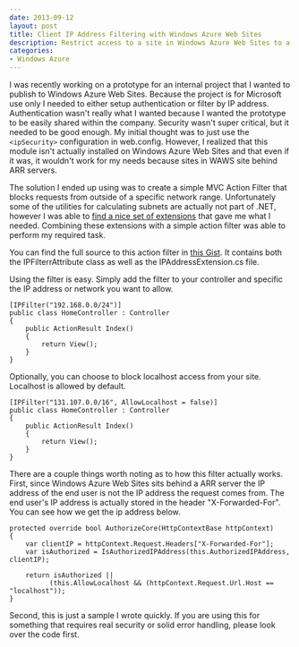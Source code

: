 ```yaml
---
date: 2013-09-12
layout: post
title: Client IP Address Filtering with Windows Azure Web Sites
description: Restrict access to a site in Windows Azure Web Sites to a specific IP address or network.
categories:
- Windows Azure
---
```


I was recently working on a prototype for an internal project that I wanted to publish to Windows Azure Web Sites. Because the project is for Microsoft use only I needed to either setup authentication or filter by IP address. Authentication wasn't really what I wanted because I wanted the prototype to be easily shared within the company. Security wasn't super critical, but it needed to be good enough. My initial thought was to just use the ```<ipSecurity>``` configuration in web.config. However, I realized that this module isn't actually installed on Windows Azure Web Sites and that even if it was, it wouldn't work for my needs because sites in WAWS site behind ARR servers.

The solution I ended up using was to create a simple MVC Action Filter that blocks requests from outside of a specific network range. Unfortunately some of the utilities for calculating subnets are actually not part of .NET, however I was able to [find a nice set of extensions](http://blogs.msdn.com/b/knom/archive/2008/12/31/ip-address-calculations-with-c-subnetmasks-networks.aspx) that gave me what I needed. Combining these extensions with a simple action filter was able to perform my required task.

You can find the full source to this action filter in [this Gist](https://gist.github.com/ntotten/6539951). It contains both the IPFilterrAttribute class as well as the IPAddressExtension.cs file.

Using the filter is easy. Simply add the filter to your controller and specific the IP address or network you want to allow.

	[IPFilter("192.168.0.0/24")]
	public class HomeController : Controller
	{
	    public ActionResult Index()
	    {
	        return View();
	    }
	}

Optionally, you can choose to block localhost access from your site. Localhost is allowed by default.

    [IPFilter("131.107.0.0/16", AllowLocalhost = false)]
    public class HomeController : Controller
    {
        public ActionResult Index()
        {
            return View();
        }
    }

 There are a couple things worth noting as to how this filter actually works. First, since Windows Azure Web Sites sits behind a ARR server the IP address of the end user is not the IP address the request comes from. The end user's IP address is actually stored in the header "X-Forwarded-For". You can see how we get the ip address below.

    protected override bool AuthorizeCore(HttpContextBase httpContext)
    {
        var clientIP = httpContext.Request.Headers["X-Forwarded-For"];
        var isAuthorized = IsAuthorizedIPAddress(this.AuthorizedIPAddress, clientIP);

        return isAuthorized || 
              (this.AllowLocalhost && (httpContext.Request.Url.Host == "localhost"));
    }

Second, this is just a sample I wrote quickly. If you are using this for something that requires real security or solid error handling, please look over the code first.